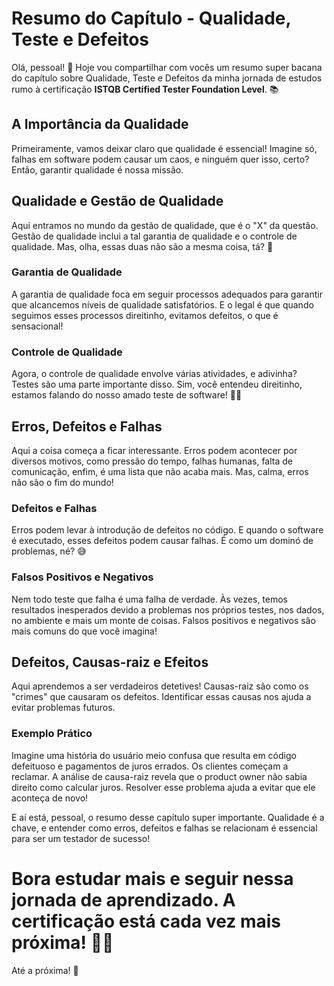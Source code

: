 # Resumo do Capítulo - Qualidade, Teste e Defeitos

Olá, pessoal! 👋 Hoje vou compartilhar com vocês um resumo super bacana do capítulo sobre Qualidade, Teste e Defeitos da minha jornada de estudos rumo à certificação **ISTQB Certified Tester Foundation Level**. 📚

## A Importância da Qualidade
Primeiramente, vamos deixar claro que qualidade é essencial! Imagine só, falhas em software podem causar um caos, e ninguém quer isso, certo? Então, garantir qualidade é nossa missão.

## Qualidade e Gestão de Qualidade
Aqui entramos no mundo da gestão de qualidade, que é o "X" da questão. Gestão de qualidade inclui a tal garantia de qualidade e o controle de qualidade. Mas, olha, essas duas não são a mesma coisa, tá? 🤔

### Garantia de Qualidade
A garantia de qualidade foca em seguir processos adequados para garantir que alcancemos níveis de qualidade satisfatórios. E o legal é que quando seguimos esses processos direitinho, evitamos defeitos, o que é sensacional!

### Controle de Qualidade
Agora, o controle de qualidade envolve várias atividades, e adivinha? Testes são uma parte importante disso. Sim, você entendeu direitinho, estamos falando do nosso amado teste de software! 🕵️‍♂️

## Erros, Defeitos e Falhas
Aqui a coisa começa a ficar interessante. Erros podem acontecer por diversos motivos, como pressão do tempo, falhas humanas, falta de comunicação, enfim, é uma lista que não acaba mais. Mas, calma, erros não são o fim do mundo!

### Defeitos e Falhas
Erros podem levar à introdução de defeitos no código. E quando o software é executado, esses defeitos podem causar falhas. É como um dominó de problemas, né? 😅

### Falsos Positivos e Negativos
Nem todo teste que falha é uma falha de verdade. Às vezes, temos resultados inesperados devido a problemas nos próprios testes, nos dados, no ambiente e mais um monte de coisas. Falsos positivos e negativos são mais comuns do que você imagina!

## Defeitos, Causas-raiz e Efeitos
Aqui aprendemos a ser verdadeiros detetives! Causas-raiz são como os "crimes" que causaram os defeitos. Identificar essas causas nos ajuda a evitar problemas futuros.

### Exemplo Prático
Imagine uma história do usuário meio confusa que resulta em código defeituoso e pagamentos de juros errados. Os clientes começam a reclamar. A análise de causa-raiz revela que o product owner não sabia direito como calcular juros. Resolver esse problema ajuda a evitar que ele aconteça de novo!

E aí está, pessoal, o resumo desse capítulo super importante. Qualidade é a chave, e entender como erros, defeitos e falhas se relacionam é essencial para ser um testador de sucesso!

# Bora estudar mais e seguir nessa jornada de aprendizado. A certificação está cada vez mais próxima! 🚀😄

Até a próxima! 👋
